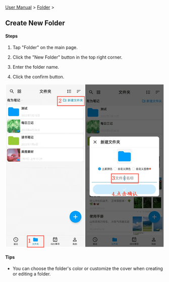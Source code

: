 [User Manual](/dragonnest/drawnote/manual/en) > [Folder](/dragonnest/drawnote/manual/en/folder) >

Create New Folder
---
#### Steps

1. Tap "Folder" on the main page.

2. Click the "New Folder" button in the top right corner.

3. Enter the folder name.

4. Click the confirm button.

![New Folder](imgs/new_folder.png)

#### Tips
- You can choose the folder's color or customize the cover when creating or editing a folder.